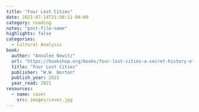 ```yaml
---
title: "Four Lost Cities"
date: 2021-07-14T21:58:11-04:00
category: reading
notes: "post-file-name"
highlights: false
categories:
  - Cultural Analysis
book:
  author: "Annalee Newitz"
  url: "https://bookshop.org/books/four-lost-cities-a-secret-history-of-the-urban-age-9781665115629/9780393652666"
  title: "Four Lost Cities"
  publisher: "W.W. Norton"
  publish_year: 2021
  year_read: 2021
resources:
  - name: cover
    src: images/cover.jpg
---
```


